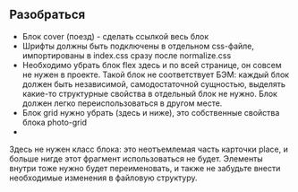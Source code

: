 ## Разобраться

- Блок cover (поезд) - сделать ссылкой весь блок
- Шрифты должны быть подключены в отдельном css-файле, импортированы в index.css сразу после normalize.css
- Необходимо убрать блок flex здесь и по всей странице, он совсем не нужен в проекте. Такой блок не соответствует БЭМ: каждый блок должен быть независимой, самодостаточной сущностью, выделять какие-то структурные свойства в отдельный блок не нужно. Блок должен легко переиспользоваться в другом месте.
- Блок grid нужно убрать (здесь и ниже), это собственные свойства блока photo-grid
- <div class="website">
Здесь не нужен класс блока: это неотъемлемая часть карточки place, и больше нигде этот фрагмент использоваться не будет. Элементы внутри тоже нужно будет переименовать, и также не забудьте внести необходимые изменения в файловую структуру.
